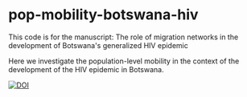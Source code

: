 # pop-mobility-botswana-hiv

This code is for the manuscript: The role of migration networks in the development of Botswana's generalized HIV epidemic

Here we investigate the population-level mobility in the context of the development of the HIV epidemic in Botswana. 

[![DOI](https://zenodo.org/badge/594401539.svg)](https://zenodo.org/badge/latestdoi/594401539)

